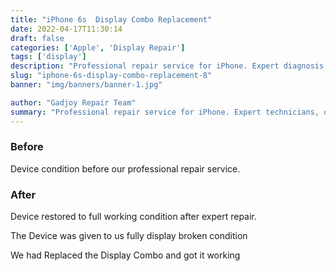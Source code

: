 ```yaml
---
title: "iPhone 6s  Display Combo Replacement"
date: 2022-04-17T11:30:14
draft: false
categories: ['Apple', 'Display Repair']
tags: ['display']
description: "Professional repair service for iPhone. Expert diagnosis and quality repairs in Bangalore."
slug: "iphone-6s-display-combo-replacement-8"
banner: "img/banners/banner-1.jpg"

author: "Gadjoy Repair Team"
summary: "Professional repair service for iPhone. Expert technicians, quality parts, warranty included."
---
```


### Before

Device condition before our professional repair service.

### After

Device restored to full working condition after expert repair.

The Device was given to us fully display broken condition

We had Replaced the Display Combo and got it working
